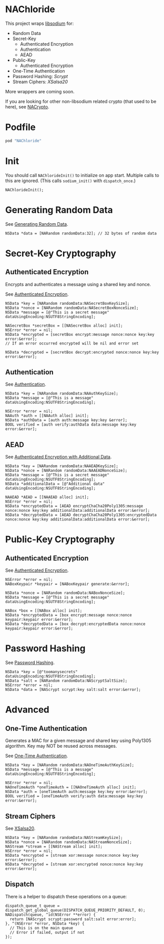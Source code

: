 NAChloride
===========

This project wraps [libsodium](https://github.com/jedisct1/libsodium) for:

* Random Data
* Secret-Key 
  * Authenticated Encryption
  * Authentication
  * AEAD
* Public-Key
  * Authenticated Encryption
* One-Time Authentication
* Password Hashing: *Scrypt*
* Stream Ciphers: *XSalsa20*

More wrappers are coming soon.

If you are looking for other non-libsodium related crypto (that used to be here), see [NACrypto](https://github.com/gabriel/NACrypto).

# Podfile

```ruby
pod "NAChloride"
```

# Init

You should call `NAChlorideInit()` to initialize on app start. Multiple calls to this are ignored. (This calls `sodium_init()` with `dispatch_once`.)

```objc
NAChlorideInit();
```

# Generating Random Data

See [Generating Random Data](https://download.libsodium.org/doc/generating_random_data/index.html).

```objc
NSData *data = [NARandom randomData:32]; // 32 bytes of random data
```

# Secret-Key Cryptography

## Authenticated Encryption

Encrypts and authenticates a message using a shared key and nonce.

See [Authenticated Encryption](https://download.libsodium.org/doc/secret-key_cryptography/authenticated_encryption.html).

```objc
NSData *key = [NARandom randomData:NASecretBoxKeySize];
NSData *nonce = [NARandom randomData:NASecretBoxNonceSize];
NSData *message = [@"This is a secret message" dataUsingEncoding:NSUTF8StringEncoding];

NASecretBox *secretBox = [[NASecretBox alloc] init];
NSError *error = nil;
NSData *encrypted = [secretBox encrypt:message nonce:nonce key:key error:&error];
// If an error occurred encrypted will be nil and error set

NSData *decrypted = [secretBox decrypt:encrypted nonce:nonce key:key error:&error];
```

## Authentication

See [Authentication](https://download.libsodium.org/doc/secret-key_cryptography/secret-key_authentication.html).

```objc
NSData *key = [NARandom randomData:NAAuthKeySize];
NSData *message = [@"This is a message" dataUsingEncoding:NSUTF8StringEncoding];

NSError *error = nil;
NAAuth *auth = [[NAAuth alloc] init];
NSData *authData = [auth auth:message key:key &error];
BOOL verified = [auth verify:authData data:message key:key error:&error];
```

## AEAD

See [Authenticated Encryption with Additional Data](https://download.libsodium.org/doc/secret-key_cryptography/aead.html).

```objc
NSData *key = [NARandom randomData:NAAEADKeySize];
NSData *nonce = [NARandom randomData:NAAEADNonceSize];
NSData *message = [@"This is a secret message" dataUsingEncoding:NSUTF8StringEncoding];
NSData *additionalData = [@"Additional data" dataUsingEncoding:NSUTF8StringEncoding];

NAAEAD *AEAD = [[NAAEAD alloc] init];
NSError *error = nil;
NSData *encryptedData = [AEAD encryptChaCha20Poly1305:message nonce:nonce key:key additionalData:additionalData error:&error];
NSData *decryptedData = [AEAD decryptChaCha20Poly1305:encryptedData nonce:nonce key:key additionalData:additionalData error:&error];
```

# Public-Key Cryptography

## Authenticated Encryption

See [Authenticated Encryption](https://download.libsodium.org/doc/public-key_cryptography/authenticated_encryption.html).

```objc
NSError *error = nil;
NABoxKeypair *keypair = [NABoxKeypair generate:&error];

NSData *nonce = [NARandom randomData:NABoxNonceSize];
NSData *message = [@"This is a secret message" dataUsingEncoding:NSUTF8StringEncoding];

NABox *box = [[NABox alloc] init];
NSData *encryptedData = [box encrypt:message nonce:nonce keypair:keypair error:&error];
NSData *decryptedData = [box decrypt:encryptedData nonce:nonce keypair:keypair error:&error];
```

# Password Hashing

See [Password Hashing](https://download.libsodium.org/doc/password_hashing/index.html).

```objc
NSData *key = [@"toomanysecrets" dataUsingEncoding:NSUTF8StringEncoding];
NSData *salt = [NARandom randomData:NAScryptSaltSize];
NSError *error = nil;
NSData *data = [NAScrypt scrypt:key salt:salt error:&error];
```

# Advanced

## One-Time Authentication

Generates a MAC for a given message and shared key using Poly1305 algorithm.
Key may NOT be reused across messages.

See [One-Time Authentication](https://download.libsodium.org/doc/advanced/poly1305.html).

```objc
NSData *key = [NARandom randomData:NAOneTimeAuthKeySize];
NSData *message = [@"This is a message" dataUsingEncoding:NSUTF8StringEncoding];

NSError *error = nil;
NAOneTimeAuth *oneTimeAuth = [[NAOneTimeAuth alloc] init];
NSData *auth = [oneTimeAuth auth:message key:key error:&error];
BOOL verified = [oneTimeAuth verify:auth data:message key:key error:&error];
```

## Stream Ciphers

See [XSalsa20](https://download.libsodium.org/doc/advanced/xsalsa20.html).

```objc
NSData *key = [NARandom randomData:NAStreamKeySize];
NSData *nonce = [NARandom randomData:NAStreamNonceSize];
NAStream *stream = [[NAStream alloc] init];
NSError *error = nil;
NSData *encrypted = [stream xor:message nonce:nonce key:key error:&error];
NSData *decrypted = [stream xor:encrypted nonce:nonce key:key error:&error];
```

## Dispatch

There is a helper to dispatch these operations on a queue:

```objc
dispatch_queue_t queue = dispatch_get_global_queue(DISPATCH_QUEUE_PRIORITY_DEFAULT, 0);
NADispatch(queue, ^id(NSError **error) {
  return [NAScrypt scrypt:password salt:salt error:error];
}, ^(NSError *error, NSData *key) {
  // This is on the main queue
  // Error if failed, output if not
});
```
